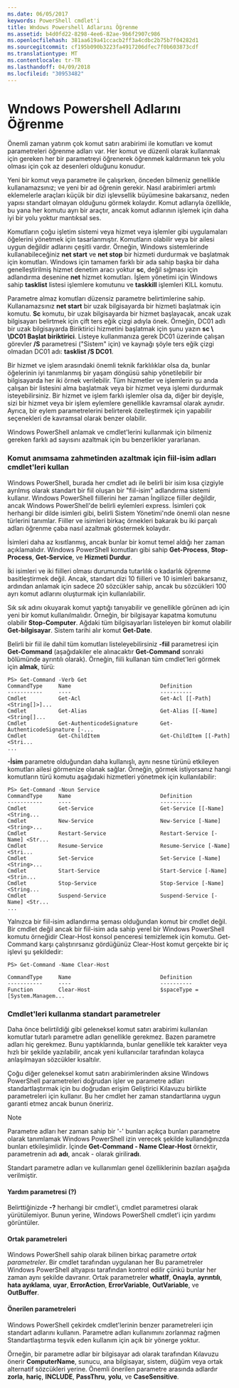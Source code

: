 ```yaml
---
ms.date: 06/05/2017
keywords: PowerShell cmdlet'i
title: Wndows Powershell Adlarını Öğrenme
ms.assetid: b4d0fd22-8298-4ee6-82ae-9b6f2907c986
ms.openlocfilehash: 381aa619a41ccacb2ff3a4cdbc2b75b7f04282d1
ms.sourcegitcommit: cf195b090b3223fa4917206dfec7f0b603873cdf
ms.translationtype: MT
ms.contentlocale: tr-TR
ms.lasthandoff: 04/09/2018
ms.locfileid: "30953482"
---
```

# <a name="learning-windows-powershell-names"></a>Wndows Powershell Adlarını Öğrenme
Önemli zaman yatırım çok komut satırı arabirimi ile komutları ve komut parametreleri öğrenme adları var. Her komut ve düzenli olarak kullanmak için gereken her bir parametreyi öğrenerek öğrenmek kaldırmanın tek yolu olması için çok az desenleri olduğunu konudur.

Yeni bir komut veya parametre ile çalışırken, önceden bilmeniz genellikle kullanamazsınız; ve yeni bir ad öğrenin gerekir. Nasıl arabirimleri artımlı eklemelerle araçları küçük bir dizi işlevsellik büyümesine bakarsanız, neden yapısı standart olmayan olduğunu görmek kolaydır. Komut adlarıyla özellikle, bu yana her komutu ayrı bir araçtır, ancak komut adlarının işlemek için daha iyi bir yolu yoktur mantıksal ses.

Komutların çoğu işletim sistemi veya hizmet veya işlemler gibi uygulamaları öğelerini yönetmek için tasarlanmıştır. Komutların olabilir veya bir ailesi uygun değildir adlarını çeşitli vardır. Örneğin, Windows sistemlerinde kullanabileceğiniz **net start** ve **net stop** bir hizmeti durdurmak ve başlatmak için komutları. Windows için tamamen farklı bir ada sahip başka bir daha genelleştirilmiş hizmet denetim aracı yoktur **sc**, değil sığması için adlandırma desenine **net** hizmet komutları. İşlem yönetimi için Windows sahip **tasklist** listesi işlemlere komutunu ve **taskkill** işlemleri KILL komutu.

Parametre almaz komutları düzensiz parametre belirtimlerine sahip. Kullanamazsınız **net start** bir uzak bilgisayarda bir hizmeti başlatmak için komutu. **Sc** komutu, bir uzak bilgisayarda bir hizmet başlayacak, ancak uzak bilgisayarı belirtmek için çift ters eğik çizgi adıyla önek. Örneğin, DC01 adlı bir uzak bilgisayarda Biriktirici hizmetini başlatmak için şunu yazın **sc \\ \\DC01 Başlat biriktirici**. Listeye kullanmanıza gerek DC01 üzerinde çalışan görevler **/S** parametresi ("Sistem" için) ve kaynağı şöyle ters eğik çizgi olmadan DC01 adı: **tasklist /S DC01**.

Bir hizmet ve işlem arasındaki önemli teknik farklılıklar olsa da, bunlar öğelerinin iyi tanımlanmış bir yaşam döngüsü sahip yönetilebilir bir bilgisayarda her iki örnek verilebilir. Tüm hizmetler ve işlemlerin şu anda çalışan bir listesini alma başlatmak veya bir hizmet veya işlemi durdurmak isteyebilirsiniz. Bir hizmet ve işlem farklı işlemler olsa da, diğer bir deyişle, sizi bir hizmet veya bir işlem eylemlere genellikle kavramsal olarak aynıdır. Ayrıca, bir eylem parametrelerini belirterek özelleştirmek için yapabilir seçenekleri de kavramsal olarak benzer olabilir.

Windows PowerShell anlamak ve cmdlet'lerini kullanmak için bilmeniz gereken farklı ad sayısını azaltmak için bu benzerlikler yararlanan.

### <a name="cmdlets-use-verb-noun-names-to-reduce-command-memorization"></a>Komut anımsama zahmetinden azaltmak için fiil-isim adları cmdlet'leri kullan
Windows PowerShell, burada her cmdlet adı ile belirli bir isim kısa çizgiyle ayrılmış olarak standart bir fiil oluşan bir "fiil-isim" adlandırma sistemi kullanır. Windows PowerShell fiillerini her zaman İngilizce fiiller değildir, ancak Windows PowerShell'de belirli eylemleri express. İsimleri çok herhangi bir dilde isimleri gibi, belirli Sistem Yönetimi'nde önemli olan nesne türlerini tanımlar. Fiiller ve isimleri birkaç örnekleri bakarak bu iki parçalı adları öğrenme çaba nasıl azaltmak göstermek kolaydır.

İsimleri daha az kısıtlanmış, ancak bunlar bir komut temel aldığı her zaman açıklamalıdır. Windows PowerShell komutları gibi sahip **Get-Process**, **Stop-Process**, **Get-Service**, ve **Hizmeti Durdur**.

İki isimleri ve iki fiilleri olması durumunda tutarlılık o kadarlık öğrenme basitleştirmek değil. Ancak, standart dizi 10 fiilleri ve 10 isimleri bakarsanız, ardından anlamak için sadece 20 sözcükler sahip, ancak bu sözcükleri 100 ayrı komut adlarını oluşturmak için kullanılabilir.

Sık sık adını okuyarak komut yaptığı tanıyabilir ve genellikle görünen adı için yeni bir komut kullanılmalıdır. Örneğin, bir bilgisayar kapatma komutunu olabilir **Stop-Computer**. Ağdaki tüm bilgisayarları listeleyen bir komut olabilir **Get-bilgisayar**. Sistem tarihi alır komut **Get-Date**.

Belirli bir fiil ile dahil tüm komutları listeleyebilirsiniz **-fiil** parametresi için **Get-Command** (aşağıdakiler ele alınacaktır **Get-Command** sonraki bölümünde ayrıntılı olarak). Örneğin, fiili kullanan tüm cmdlet'leri görmek için **almak**, türü:

```
PS> Get-Command -Verb Get
CommandType     Name                            Definition
-----------     ----                            ----------
Cmdlet          Get-Acl                         Get-Acl [[-Path] <String[]>]...
Cmdlet          Get-Alias                       Get-Alias [[-Name] <String[]...
Cmdlet          Get-AuthenticodeSignature       Get-AuthenticodeSignature [-...
Cmdlet          Get-ChildItem                   Get-ChildItem [[-Path] <Stri...
...
```

**-İsim** parametre olduğundan daha kullanışlı, aynı nesne türünü etkileyen komutları ailesi görmenize olanak sağlar. Örneğin, görmek istiyorsanız hangi komutların türü komutu aşağıdaki hizmetleri yönetmek için kullanılabilir:

```
PS> Get-Command -Noun Service
CommandType     Name                            Definition
-----------     ----                            ----------
Cmdlet          Get-Service                     Get-Service [[-Name] <String...
Cmdlet          New-Service                     New-Service [-Name] <String>...
Cmdlet          Restart-Service                 Restart-Service [-Name] <Str...
Cmdlet          Resume-Service                  Resume-Service [-Name] <Stri...
Cmdlet          Set-Service                     Set-Service [-Name] <String>...
Cmdlet          Start-Service                   Start-Service [-Name] <Strin...
Cmdlet          Stop-Service                    Stop-Service [-Name] <String...
Cmdlet          Suspend-Service                 Suspend-Service [-Name] <Str...
...
```

Yalnızca bir fiil-isim adlandırma şeması olduğundan komut bir cmdlet değil. Bir cmdlet değil ancak bir fiil-isim ada sahip yerel bir Windows PowerShell komutu örneğidir Clear-Host konsol penceresi temizlemek için komutu. Get-Command karşı çalıştırırsanız gördüğünüz Clear-Host komut gerçekte bir iç işlevi şu şekildedir:

```
PS> Get-Command -Name Clear-Host

CommandType     Name                            Definition
-----------     ----                            ----------
Function        Clear-Host                      $spaceType = [System.Managem...
```

### <a name="cmdlets-use-standard-parameters"></a>Cmdlet'leri kullanma standart parametreler
Daha önce belirtildiği gibi geleneksel komut satırı arabirimi kullanılan komutlar tutarlı parametre adları genellikle gerekmez. Bazen parametre adları hiç gerekmez. Bunu yaptıklarında, bunlar genellikle tek karakter veya hızlı bir şekilde yazılabilir, ancak yeni kullanıcılar tarafından kolayca anlaşılmayan sözcükler kısaltılır.

Çoğu diğer geleneksel komut satırı arabirimlerinden aksine Windows PowerShell parametreleri doğrudan işler ve parametre adları standartlaştırmak için bu doğrudan erişim Geliştirici Kılavuzu birlikte parametreleri için kullanır. Bu her cmdlet her zaman standartlarına uygun garanti etmez ancak bunun öneririz.

> [!NOTE]
> Parametre adları her zaman sahip bir '-' bunları açıkça bunları parametre olarak tanımlamak Windows PowerShell izin verecek şekilde kullandığınızda bunları etkileşimlidir. İçinde **Get-Command - Name Clear-Host** örnektir, parametrenin adı **adı**, ancak - olarak girilir**adı**.

Standart parametre adları ve kullanımları genel özelliklerinin bazıları aşağıda verilmiştir.

#### <a name="the-help-parameter-"></a>Yardım parametresi (?)
Belirttiğinizde **-?** herhangi bir cmdlet'i, cmdlet parametresi olarak yürütülemiyor. Bunun yerine, Windows PowerShell cmdlet'i için yardımı görüntüler.

#### <a name="common-parameters"></a>Ortak parametreleri
Windows PowerShell sahip olarak bilinen birkaç parametre *ortak parametreler*. Bir cmdlet tarafından uygulanan her Bu parametreler Windows PowerShell altyapısı tarafından kontrol edilir çünkü bunlar her zaman aynı şekilde davranır. Ortak parametreler **whatIf**, **Onayla**, **ayrıntılı**, **hata ayıklama**, **uyar**, **ErrorAction**, **ErrorVariable**, **OutVariable**, ve **OutBuffer**.

#### <a name="suggested-parameters"></a>Önerilen parametreleri
Windows PowerShell çekirdek cmdlet'lerinin benzer parametreleri için standart adlarını kullanın. Parametre adları kullanımını zorlanmaz rağmen Standartlaştırma teşvik eden kullanım için açık bir yönerge yoktur.

Örneğin, bir parametre adlar bir bilgisayar adı olarak tarafından Kılavuzu önerir **ComputerName**, sunucu, ana bilgisayar, sistem, düğüm veya ortak alternatif sözcükleri yerine. Önemli önerilen parametre arasında adlardır **zorla**, **hariç**, **INCLUDE**, **PassThru**, **yolu**, ve **CaseSensitive**.